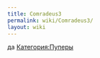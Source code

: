 ```yaml
---
title: Comradeus3
permalink: wiki/Comradeus3/
layout: wiki
---
```


да [Категория:Пуперы](Категория:Пуперы "wikilink")
